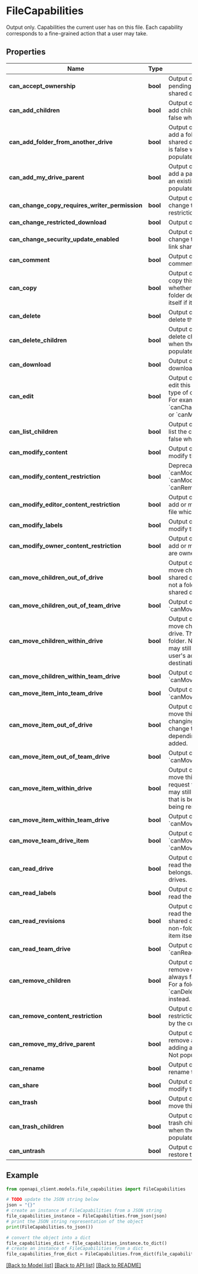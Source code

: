 # FileCapabilities

Output only. Capabilities the current user has on this file. Each capability corresponds to a fine-grained action that a user may take.

## Properties

Name | Type | Description | Notes
------------ | ------------- | ------------- | -------------
**can_accept_ownership** | **bool** | Output only. Whether the current user is the pending owner of the file. Not populated for shared drive files. | [optional] 
**can_add_children** | **bool** | Output only. Whether the current user can add children to this folder. This is always false when the item is not a folder. | [optional] 
**can_add_folder_from_another_drive** | **bool** | Output only. Whether the current user can add a folder from another drive (different shared drive or My Drive) to this folder. This is false when the item is not a folder. Only populated for items in shared drives. | [optional] 
**can_add_my_drive_parent** | **bool** | Output only. Whether the current user can add a parent for the item without removing an existing parent in the same request. Not populated for shared drive files. | [optional] 
**can_change_copy_requires_writer_permission** | **bool** | Output only. Whether the current user can change the &#x60;copyRequiresWriterPermission&#x60; restriction of this file. | [optional] 
**can_change_restricted_download** | **bool** | Output only. Deprecated. | [optional] 
**can_change_security_update_enabled** | **bool** | Output only. Whether the current user can change the securityUpdateEnabled field on link share metadata. | [optional] 
**can_comment** | **bool** | Output only. Whether the current user can comment on this file. | [optional] 
**can_copy** | **bool** | Output only. Whether the current user can copy this file. For an item in a shared drive, whether the current user can copy non-folder descendants of this item, or this item itself if it is not a folder. | [optional] 
**can_delete** | **bool** | Output only. Whether the current user can delete this file. | [optional] 
**can_delete_children** | **bool** | Output only. Whether the current user can delete children of this folder. This is false when the item is not a folder. Only populated for items in shared drives. | [optional] 
**can_download** | **bool** | Output only. Whether the current user can download this file. | [optional] 
**can_edit** | **bool** | Output only. Whether the current user can edit this file. Other factors may limit the type of changes a user can make to a file. For example, see &#x60;canChangeCopyRequiresWriterPermission&#x60; or &#x60;canModifyContent&#x60;. | [optional] 
**can_list_children** | **bool** | Output only. Whether the current user can list the children of this folder. This is always false when the item is not a folder. | [optional] 
**can_modify_content** | **bool** | Output only. Whether the current user can modify the content of this file. | [optional] 
**can_modify_content_restriction** | **bool** | Deprecated: Output only. Use one of &#x60;canModifyEditorContentRestriction&#x60;, &#x60;canModifyOwnerContentRestriction&#x60; or &#x60;canRemoveContentRestriction&#x60;. | [optional] 
**can_modify_editor_content_restriction** | **bool** | Output only. Whether the current user can add or modify content restrictions on the file which are editor restricted. | [optional] 
**can_modify_labels** | **bool** | Output only. Whether the current user can modify the labels on the file. | [optional] 
**can_modify_owner_content_restriction** | **bool** | Output only. Whether the current user can add or modify content restrictions which are owner restricted. | [optional] 
**can_move_children_out_of_drive** | **bool** | Output only. Whether the current user can move children of this folder outside of the shared drive. This is false when the item is not a folder. Only populated for items in shared drives. | [optional] 
**can_move_children_out_of_team_drive** | **bool** | Output only. Deprecated: Use &#x60;canMoveChildrenOutOfDrive&#x60; instead. | [optional] 
**can_move_children_within_drive** | **bool** | Output only. Whether the current user can move children of this folder within this drive. This is false when the item is not a folder. Note that a request to move the child may still fail depending on the current user&#39;s access to the child and to the destination folder. | [optional] 
**can_move_children_within_team_drive** | **bool** | Output only. Deprecated: Use &#x60;canMoveChildrenWithinDrive&#x60; instead. | [optional] 
**can_move_item_into_team_drive** | **bool** | Output only. Deprecated: Use &#x60;canMoveItemOutOfDrive&#x60; instead. | [optional] 
**can_move_item_out_of_drive** | **bool** | Output only. Whether the current user can move this item outside of this drive by changing its parent. Note that a request to change the parent of the item may still fail depending on the new parent that is being added. | [optional] 
**can_move_item_out_of_team_drive** | **bool** | Output only. Deprecated: Use &#x60;canMoveItemOutOfDrive&#x60; instead. | [optional] 
**can_move_item_within_drive** | **bool** | Output only. Whether the current user can move this item within this drive. Note that a request to change the parent of the item may still fail depending on the new parent that is being added and the parent that is being removed. | [optional] 
**can_move_item_within_team_drive** | **bool** | Output only. Deprecated: Use &#x60;canMoveItemWithinDrive&#x60; instead. | [optional] 
**can_move_team_drive_item** | **bool** | Output only. Deprecated: Use &#x60;canMoveItemWithinDrive&#x60; or &#x60;canMoveItemOutOfDrive&#x60; instead. | [optional] 
**can_read_drive** | **bool** | Output only. Whether the current user can read the shared drive to which this file belongs. Only populated for items in shared drives. | [optional] 
**can_read_labels** | **bool** | Output only. Whether the current user can read the labels on the file. | [optional] 
**can_read_revisions** | **bool** | Output only. Whether the current user can read the revisions resource of this file. For a shared drive item, whether revisions of non-folder descendants of this item, or this item itself if it is not a folder, can be read. | [optional] 
**can_read_team_drive** | **bool** | Output only. Deprecated: Use &#x60;canReadDrive&#x60; instead. | [optional] 
**can_remove_children** | **bool** | Output only. Whether the current user can remove children from this folder. This is always false when the item is not a folder. For a folder in a shared drive, use &#x60;canDeleteChildren&#x60; or &#x60;canTrashChildren&#x60; instead. | [optional] 
**can_remove_content_restriction** | **bool** | Output only. Whether there is a content restriction on the file that can be removed by the current user. | [optional] 
**can_remove_my_drive_parent** | **bool** | Output only. Whether the current user can remove a parent from the item without adding another parent in the same request. Not populated for shared drive files. | [optional] 
**can_rename** | **bool** | Output only. Whether the current user can rename this file. | [optional] 
**can_share** | **bool** | Output only. Whether the current user can modify the sharing settings for this file. | [optional] 
**can_trash** | **bool** | Output only. Whether the current user can move this file to trash. | [optional] 
**can_trash_children** | **bool** | Output only. Whether the current user can trash children of this folder. This is false when the item is not a folder. Only populated for items in shared drives. | [optional] 
**can_untrash** | **bool** | Output only. Whether the current user can restore this file from trash. | [optional] 

## Example

```python
from openapi_client.models.file_capabilities import FileCapabilities

# TODO update the JSON string below
json = "{}"
# create an instance of FileCapabilities from a JSON string
file_capabilities_instance = FileCapabilities.from_json(json)
# print the JSON string representation of the object
print(FileCapabilities.to_json())

# convert the object into a dict
file_capabilities_dict = file_capabilities_instance.to_dict()
# create an instance of FileCapabilities from a dict
file_capabilities_from_dict = FileCapabilities.from_dict(file_capabilities_dict)
```
[[Back to Model list]](../README.md#documentation-for-models) [[Back to API list]](../README.md#documentation-for-api-endpoints) [[Back to README]](../README.md)


